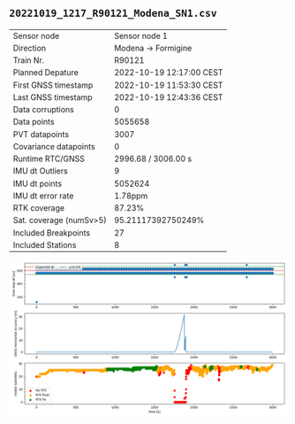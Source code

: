 
`20221019_1217_R90121_Modena_SN1.csv`
----
|                         |                          |
| ----------------------- | ------------------------ |
| Sensor node             | Sensor node 1            |
| Direction               | Modena -> Formigine      |
| Train Nr.               | R90121                   |
| Planned Depature        | 2022-10-19 12:17:00 CEST |
| First GNSS timestamp    | 2022-10-19 11:53:30 CEST |
| Last GNSS timestamp     | 2022-10-19 12:43:36 CEST |
| Data corruptions        | 0                        |
| Data points             | 5055658                  |
| PVT datapoints          | 3007                     |
| Covariance datapoints   | 0                        |
| Runtime RTC/GNSS        | 2996.68 / 3006.00 s      |
| IMU dt Outliers         | 9                        |
| IMU dt points           | 5052624                  |
| IMU dt error rate       | 1.78ppm                  |
| RTK coverage            | 87.23%                   |
| Sat. coverage (numSv>5) | 95.21117392750249%       |
| Included Breakpoints    | 27                       |
| Included Stations       | 8                        |

![](fig/plot.png)
